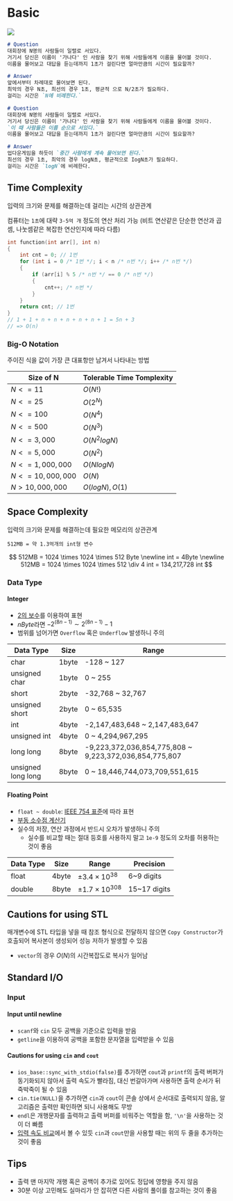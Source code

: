 # Basic
![](https://www.youtube.com/watch?v=9MMKsrvRiw4&list=PLtqbFd2VIQv4O6D6l9HcD732hdrnYb6CY&index=2)
```markdown
# Question
대회장에 N명의 사람들이 일렬로 서있다. 
거기서 당신은 이름이 '가나다' 인 사람을 찾기 위해 사람들에게 이름을 물어볼 것이다. 
이름을 물어보고 대답을 듣는데까지 1초가 걸린다면 얼마만큼의 시간이 필요할까?

# Answer
앞에서부터 차례대로 물어보면 된다. 
최악의 경우 N초, 최선의 경우 1초, 평균적 으로 N/2초가 필요하다.
걸리는 시간은 `N에 비례한다.`

# Question
대회장에 N명의 사람들이 일렬로 서있다. 
거기서 당신은 이름이 '가나다' 인 사람을 찾기 위해 사람들에게 이름을 물어볼 것이다. 
`이 때 사람들은 이름 순으로 서있다.`
이름을 물어보고 대답을 듣는데까지 1초가 걸린다면 얼마만큼의 시간이 필요할까?

# Answer
업다운게임을 하듯이 `중간 사람에게 계속 물어보면 된다.`
최선의 경우 1초, 최악의 경우 logN초, 평균적으로 IogN초가 필요하다.
걸리는 시간은 `logN`에 비례한다.
```

## Time Complexity
입력의 크기와 문제를 해결하는데 걸리는 시간의 상관관계

컴퓨터는 `1초`에 대략 `3-5억 개` 정도의 연산 처리 가능 (비트 연산같은 단순한 연산과 곱셈, 나눗셈같은 복잡한 연산인지에 따라 다름)

```c
int function(int arr[], int n)
{
    int cnt = 0; // 1번
    for (int i = 0 /* 1번 */; i < n /* n번 */; i++ /* n번 */)
    {
        if (arr[i] % 5 /* n번 */ == 0 /* n번 */) 
        {
            cnt++; /* n번 */
        }
    }
    return cnt; // 1번
}
// 1 + 1 + n + n + n + n + n + 1 = 5n + 3 
// => O(n)
```

### Big-O Notation
주이진 식을 값이 가장 큰 대표항만 남겨서 나타내는 방법

|Size of N|Tolerable Time Tomplexity|
|---|---|
|$N <= 11$|$O(N!)$|
|$N <= 25$|$O(2^N)$|
|$N <= 100$|$O(N^4)$|
|$N <= 500$|$O(N^3)$|
|$N <= 3,000$|$O(N^2logN)$|
|$N <= 5,000$|$O(N^2)$|
|$N <= 1,000,000$|$O(NlogN)$|
|$N <= 10,000,000$|$O(N)$|
|$N > 10,000,000$|$O(logN), O(1)$|

## Space Complexity
입력의 크기와 문제를 해결하는데 필요한 메모리의 상관관계

`512MB = 약 1.3억개의 int형 변수`

$$
512MB = 1024 \times 1024 \times 512 Byte \newline
int = 4Byte \newline
512MB = 1024 \times 1024 \times 512 \div 4 int = 134,217,728 int
$$

### Data Type

#### Integer
- [2의 보수](https://en.wikipedia.org/wiki/Two%27s_complement)를 이용하여 표현
- $nByte$라면 $-2^{(8n-1)} \sim 2^{(8n-1)}-1$
- 범위를 넘어가면 `Overflow` 혹은 `Underflow` 발생하니 주의

|Data Type|Size|Range|
|---|---|---|
|char|1byte|-128 ~ 127|
|unsigned char|1byte|0 ~ 255|
|short|2byte|-32,768 ~ 32,767|
|unsigned short|2byte|0 ~ 65,535|
|int|4byte|-2,147,483,648 ~ 2,147,483,647|
|unsigned int|4byte|0 ~ 4,294,967,295|
|long long|8byte|-9,223,372,036,854,775,808 ~ 9,223,372,036,854,775,807|
|unsigned long long|8byte|0 ~ 18,446,744,073,709,551,615|

#### Floating Point
- `float ~ double`: [IEEE 754 표준](https://en.wikipedia.org/wiki/IEEE_754)에 따라 표현
- [부동 소수점 계산기](https://t.hi098123.com/IEEE-754)
- 실수의 저장, 연산 과정에서 반드시 오차가 발생하니 주의
  - 실수를 비교할 때는 절대 등호를 사용하지 말고 `1e-9` 정도의 오차를 허용하는 것이 좋음

|Data Type|Size|Range|Precision|
|---|---|---|---|
|float|4byte|$\pm 3.4 \times 10^{38}$|6~9 digits|
|double|8byte|$\pm 1.7 \times 10^{308}$|15~17 digits|

## Cautions for using STL
매개변수에 STL 타입을 넣을 때 참조 형식으로 전달하지 않으면 `Copy Constructor`가 호출되어 복사본이 생성되어 성능 저하가 발생할 수 있음
- `vector`의 경우 $O(N)$의 시간복잡도로 복사가 일어남

## Standard I/O

### Input

#### Input until newline
- `scanf`와 `cin` 모두 공백을 기준으로 입력을 받음
- `getline`을 이용하여 공백을 포함한 문자열을 입력받을 수 있음

#### Cautions for using `cin` and `cout`
- `ios_base::sync_with_stdio(false)`를 추가하면 `cout`과 `printf`의 출력 버퍼가 동기화되지 않아서 출력 속도가 빨라짐, 대신 번갈아가며 사용하면 출력 순서가 뒤죽박죽이 될 수 있음
- `cin.tie(NULL)`을 추가하면 `cin`과 `cout`이 콘솔 상에서 순서대로 출력되지 않음, 알고리즘은 출력만 확인하면 되니 사용해도 무방
- `endl`은 개행문자를 출력하고 출력 버퍼를 비워주는 역할을 함, `'\n'`을 사용하는 것이 더 빠름
- [입력 속도 비교](https://www.acmicpc.net/blog/view/56)에서 볼 수 있듯 `cin`과 `cout`만을 사용할 때는 위의 두 줄을 추가하는 것이 좋음

## Tips
- 출력 맨 마지막 개행 혹은 공백이 추가로 있어도 정답에 영향을 주지 않음
- 30분 이상 고민해도 실마리가 안 잡히면 다른 사람의 풀이를 참고하는 것이 좋음
